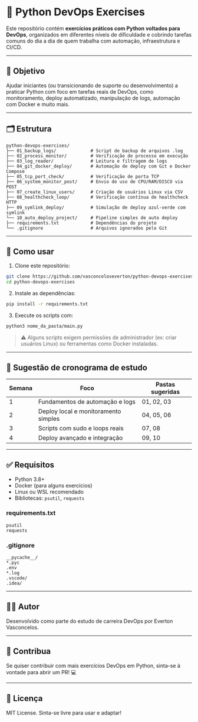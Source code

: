 # 📁 Python DevOps Exercises

Este repositório contém **exercícios práticos com Python voltados para DevOps**, organizados em diferentes níveis de dificuldade e cobrindo tarefas comuns do dia a dia de quem trabalha com automação, infraestrutura e CI/CD.

---

## 📌 Objetivo

Ajudar iniciantes (ou transicionando de suporte ou desenvolvimento) a praticar Python com foco em tarefas reais de DevOps, como monitoramento, deploy automatizado, manipulação de logs, automação com Docker e muito mais.

---

## 🗂️ Estrutura

```
python-devops-exercises/
├── 01_backup_logs/             # Script de backup de arquivos .log
├── 02_process_monitor/         # Verificação de processo em execução
├── 03_log_reader/              # Leitura e filtragem de logs
├── 04_git_docker_deploy/       # Automação de deploy com Git e Docker Compose
├── 05_tcp_port_check/          # Verificação de porta TCP
├── 06_system_monitor_post/     # Envio de uso de CPU/RAM/DISCO via POST
├── 07_create_linux_users/      # Criação de usuários Linux via CSV
├── 08_healthcheck_loop/        # Verificação contínua de healthcheck HTTP
├── 09_symlink_deploy/          # Simulação de deploy azul-verde com symlink
└── 10_auto_deploy_project/     # Pipeline simples de auto deploy
├── requirements.txt            # Dependências do projeto
└── .gitignore                  # Arquivos ignorados pelo Git
```

---

## 🚀 Como usar

1. Clone este repositório:
```bash
git clone https://github.com/vasconceloseverton/python-devops-exercises.git
cd python-devops-exercises
```

2. Instale as dependências:
```bash
pip install -r requirements.txt
```

3. Execute os scripts com:
```bash
python3 nome_da_pasta/main.py
```
> ⚠️ Alguns scripts exigem permissões de administrador (ex: criar usuários Linux) ou ferramentas como Docker instaladas.

---

## 📅 Sugestão de cronograma de estudo

| Semana | Foco                                 | Pastas sugeridas                   |
|--------|--------------------------------------|------------------------------------|
| 1      | Fundamentos de automação e logs      | 01, 02, 03                         |
| 2      | Deploy local e monitoramento simples | 04, 05, 06                         |
| 3      | Scripts com sudo e loops reais       | 07, 08                            |
| 4      | Deploy avançado e integração         | 09, 10                            |

---

## ✅ Requisitos
- Python 3.8+
- Docker (para alguns exercícios)
- Linux ou WSL recomendado
- Bibliotecas: `psutil`, `requests`

### requirements.txt
```
psutil
requests
```

### .gitignore
```
__pycache__/
*.pyc
.env
*.log
.vscode/
.idea/
```

---

## 👨‍💻 Autor
Desenvolvido como parte do estudo de carreira DevOps por Everton Vasconcelos.

---

## 🧠 Contribua
Se quiser contribuir com mais exercícios DevOps em Python, sinta-se à vontade para abrir um PR! 💻

---

## 📎 Licença
MIT License. Sinta-se livre para usar e adaptar!
